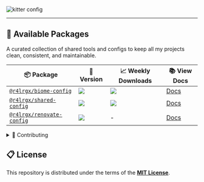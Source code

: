 ![kitter config](https://github.com/user-attachments/assets/4949a15a-1e62-4a50-8d95-7d0ec0756fe6)

---

## 🧱 Available Packages

A curated collection of shared tools and configs to keep all my projects clean, consistent, and maintainable.

<!-- prettier-ignore-start -->
| 📦 **Package** | 🔢 **Version** | 📈 **Weekly Downloads** | 📚 **View Docs** |
| - | - | - | - |
| [`@r4lrgx/biome-config`](https://www.npmjs.com/package/@r4lrgx/biome-config) | ![](https://img.shields.io/npm/v/@r4lrgx/biome-config/latest.svg) | [![](https://img.shields.io/npm/dw/@r4lrgx/biome-config)](https://www.npmjs.com/package/@r4lrgx/biome-config) | [Docs](/packages/biome-config/README.md) |
| [`@r4lrgx/shared-config`](https://www.npmjs.com/package/@r4lrgx/shared-config) | ![](https://img.shields.io/npm/v/@r4lrgx/shared-config/latest.svg) | [![](https://img.shields.io/npm/dw/@r4lrgx/shared-config)](https://www.npmjs.com/package/@r4lrgx/shared-config) | [Docs](/packages/shared-config/README.md) |
| [`@r4lrgx/renovate-config`](/packages/renovate-config) | ![](https://img.shields.io/github/package-json/v/r4lrgx/kitter?filename=packages%2Frenovate-config%2Fpackage.json&label=github%40latest) | - | [Docs](/packages/renovate-config/README.md) |
<!-- prettier-ignore-end -->

<details>
 <summary>🎯 Contributing</summary>

### 🔩 Reporting Issues

If you encounter any bugs or problems while using the tool, please open a new [issue here](../../issues). To help us assist you faster, include as much detail as possible, such as:

- What you were trying to do.
- Any error messages or console logs.
- Your environment details (OS, versions, etc.)

The more info you provide, the quicker we can identify and fix the problem.

### 🔀 Pull Requests

Thanks for wanting to contribute! To submit improvements or fixes, please follow these steps:

1. Clone [this repository](https://github.com/r4lrgx/kitter.git) using `git clone https://github.com/r4lrgx/kitter.git`.
2. Create a new branch from `main` with a clear, descriptive name, for example: `git checkout -b feature/your-feature-name`.
3. Make your changes and commit them with clear, meaningful messages.
4. Open a new [pull request here](../../pulls), explaining what you added or fixed and why.

We’ll carefully review each PR and provide feedback if needed to help you get it merged.

☕ **[Thank you for your support!](https://ko-fi.com/A0A11481X5)**

## 📞 Contact

If you have any **Questions** or need **Help**, feel free to email me at [tsx@r4lrgx.dev](mailto:tsx@r4lrgx.dev) or better yet, start a discussion in our **[Github Community](../../discussions)**.

</details>

## 📋 License

This repository is distributed under the terms of the **[MIT License](LICENSE.md)**.
